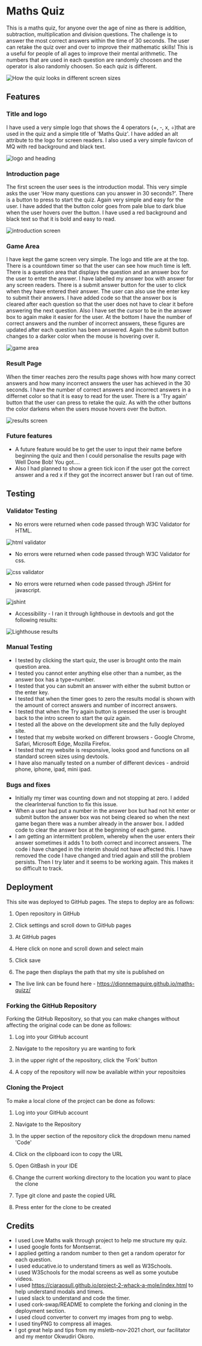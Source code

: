# Maths Quiz

This is a maths quiz, for anyone over the age of nine as there is addition, subtraction, multiplication and division questions.  The challenge is to answer the most correct answers within the time of 30 seconds. The user can retake the quiz over and over to improve their mathematic skills!  This is a useful for people of all ages to improve their mental arithmetic. The numbers that are used in each question are randomly choosen and the operator is also randomly choosen.  So each quiz is different.

![How the quiz looks in different screen sizes](documents/images/amiresponsive.png)

## Features

### Title and logo

I have used a very simple logo that shows the 4 operators (+, -, x, ÷)that are used in the quiz and a simple title of 'Maths Quiz'. I have added an alt attribute to the logo for screen readers.  I also used a very simple favicon of MQ with red background and black text.

![logo and heading](documents/images/logo.webp)

### Introduction page

The first screen the user sees is the introduction modal. This very simple asks the user 'How many questions can you answer in 30 seconds?'.  There is a button to press to start the quiz.  Again very simple and easy for the user.  I have added that the button color goes from pale blue to dark blue when the user hovers over the button.  I have used a red background and black text so that it is bold and easy to read.

![introduction screen](documents/images/intro.webp)

### Game Area

I have kept the game screen very simple.  The logo and title are at the top.  There is a countdown timer so that the user can see how much time is left.  There is a question area that displays the question and an answer box for the user to enter the answer.  I have labelled my answer box with answer for any screen readers. There is a submit answer button for the user to click when they have entered their answer.  The user can also use the enter key to submit their answers.  I have added code so that the answer box is cleared after each question so that the user does not have to clear it before answering the next question.  Also I have set the cursor to be in the answer box to again make it easier for the user. At the bottom I have the number of correct answers and the number of incorrect answers, these figures are updated after each question has been answered.
Again the submit button changes to a darker color when the  mouse is hovering over it.

![game area](documents/images/question-area.webp)

### Result Page

When the timer reaches zero the results page shows with how many correct answers and how many incorrect answers the user has achieved in the 30 seconds. I have the number of correct answers and incorrect answers in a differnet color so that it is easy to read for the user. There is a 'Try again' button that the user can press to retake the quiz.  As with the other buttons the color darkens when the users mouse hovers over the button.

![results screen](documents/images/results.webp)


### Future features

- A future feature would be to get the user to input their name before beginning the quiz and then I could personalise the results page with Well Done Bob! You got....
- Also I had planned to show a green tick icon if the user got the correct answer and a red x if they got the incorrect answer but I ran out of time.

## Testing

### Validator Testing

- No errors were returned when code passed through W3C Validator for HTML.

![html validator](documents/images/html-validator.png)

- No errors were returned when code passed through W3C Validator for css.

![css validator](documents/images/css-validator.png)

- No errors were returned when code passed through JSHint for javascript.

![jshint](documents/images/JSHint.png)

- Accessibility - I ran it through lighthouse in devtools and got the following results:

![Lighthouse results](documents/images/accessibility.webp)

### Manual Testing

- I tested by clicking the start quiz, the user is brought onto the main question area.
- I tested you cannot enter anything else other than a number, as the answer box has a type=number. 
- I tested that you can submit an answer with either the submit button or the enter key.
- I tested that when the timer goes to zero the results modal is shown with the amount of correct answers and number of incorrect answers.
- I tested that when the Try again button is pressed the user is brought back to the intro screen to start the quiz again.
- I tested all the above on the development site and the fully deployed site.
- I tested that my website worked on different browsers - Google Chrome, Safari, Microsoft Edge, Mozilla Firefox.
- I tested that my website is responsive, looks good and functions on all standard screen sizes using devtools.
- I have also manually tested on a number of different devices - android phone, iphone, ipad, mini ipad.

### Bugs and fixes

- Initially my timer was counting down and not stopping at zero.  I added the clearInterval function to fix this issue.
- When a user had put a number in the answer box but had not hit enter or submit button the answer box was not being cleared so when the next game began there was a number already in the answer box.  I added code to clear the answer box at the beginning of each game.
- I am getting an intermittent problem, whereby when the user enters their answer sometimes it adds 1 to both correct and incorrect answers.  The code i have changed in the interim should not have affected this.  I have removed the code I have changed and tried again and still the problem persists.  Then I try later and it seems to be working again.  This makes it so difficult to track.


## Deployment

This site was deployed to GitHub pages. The steps to deploy are as follows:

1. Open repository in GitHub

2. Click settings and scroll down to GitHub pages

3. At GitHub pages

4. Here click on none and scroll down and select main

5. Click save

6. The page then displays the path that my site is published on

- The live link can be found here - https://dionnemaguire.github.io/maths-quizz/

### Forking the GitHub Repository

Forking the GitHub Repository, so that you can make changes without affecting the original code can be done as follows:

1. Log into your GitHub account

2. Navigate to the repository yu are wanting to fork

3. in the upper right of the repository, click the 'Fork' button

4. A copy of the repository will now be available within your repositoies

### Cloning the Project

To make a local clone of the project can be done as follows:

1. Log into your GitHub account

2. Navigate to the Repository

3. In the upper section of the repository click the dropdown menu named 'Code'

4. Click on the clipboard icon to copy the URL

5. Open GitBash in your IDE

6. Change the current working directory to the location you want to place the clone

7. Type git clone and paste the copied URL

8. Press enter for the clone to be created


## Credits
- I used Love Maths walk through project to help me structure my quiz.
- I used google fonts for Montserrat.
- I applied getting a random number to then get a random operator for each question.
- I used educative.io to understand timers as well as W3Schools.
- I used W3Schools for the modal screens as well as some youtube videos.
- I used https://ciaraosull.github.io/project-2-whack-a-mole/index.html to help understand modals and timers.
- I used slack to understand and code the timer.
- I used cork-swap/README to complete the forking and cloning in the deployment section.
- I used cloud converter to convert my images from png to webp.
- I used tinyPNG to compress all images.
- I got great help and tips from my msletb-nov-2021 chort, our facilitator and my mentor Okwudiri Okoro. 
